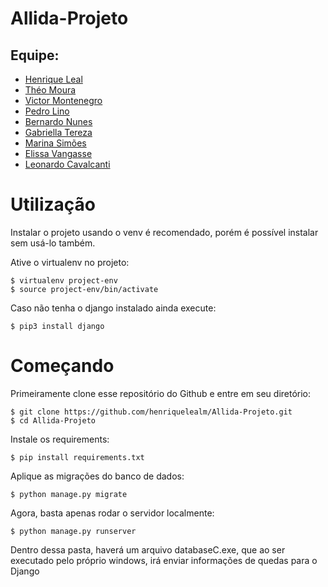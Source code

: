 # Allida-Projeto
## Equipe:
* [Henrique Leal](https://www.linkedin.com/in/henrique-leal-b24172234/)
* [Théo Moura](https://www.linkedin.com/in/theo-moura-011662232/)
* [Victor Montenegro](https://www.linkedin.com/in/victor-montenegro-833599234/)
* [Pedro Lino](https://www.linkedin.com/in/pedro-lino-4ab6621a1/)
* [Bernardo Nunes]()
* [Gabriella Tereza]()
* [Marina Simões]()
* [Elissa Vangasse]()
* [Leonardo Cavalcanti]()
# Utilização

Instalar o projeto usando o venv é recomendado, porém é possível instalar sem usá-lo também.

Ative o virtualenv no projeto:

    $ virtualenv project-env
    $ source project-env/bin/activate

Caso não tenha o django instalado ainda execute:

    $ pip3 install django
    

# Começando

Primeiramente clone esse repositório do Github e entre em seu diretório:

    $ git clone https://github.com/henriquelealm/Allida-Projeto.git
    $ cd Allida-Projeto
    
Instale os requirements:

    $ pip install requirements.txt
    
    
Aplique as migrações do banco de dados:

    $ python manage.py migrate
    

Agora, basta apenas rodar o servidor localmente:

    $ python manage.py runserver

Dentro dessa pasta, haverá um arquivo databaseC.exe, que ao ser executado pelo próprio windows, irá enviar informações de quedas para o Django
